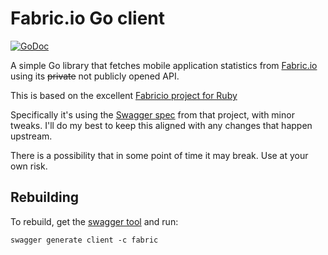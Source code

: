 # Fabric.io Go client
[![GoDoc](https://godoc.org/github.com/TommyO/fabric.io/client?status.svg)](http://godoc.org/github.com/TommyO/fabric.io/client)

A simple Go library that fetches mobile application statistics from [Fabric.io](http://fabric.io) using its ~~private~~ not publicly opened API.

This is based on the excellent [Fabricio project for Ruby](https://github.com/strongself/fabricio)

Specifically it's using the [Swagger spec](https://github.com/strongself/fabricio/blob/develop/docs/api_reference.md) from that project,
with minor tweaks. I'll do my best to keep this aligned with any changes that happen upstream.

There is a possibility that in some point of time it may break. Use at your own risk.

## Rebuilding

To rebuild, get the [swagger tool](https://github.com/go-swagger/go-swagger) and run:
```
swagger generate client -c fabric
```
